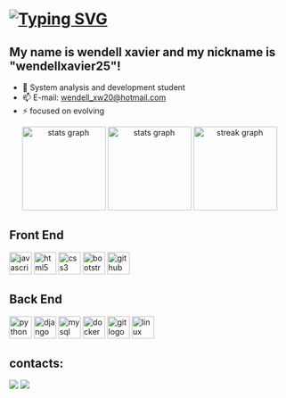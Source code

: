 # <a href="https://git.io/typing-svg"><img src="https://readme-typing-svg.demolab.com?font=Fira+Code&pause=1000&width=435&lines=%F0%9F%91%8B+Hello!+Welcome+to+my+Github+profile." alt="Typing SVG" /></a>
## My name is wendell xavier and my nickname is "wendellxavier25"!

 - 🌱 System analysis and development student
 - 📫 E-mail: wendell_xw20@hotmail.com
 - ⚡ focused on evolving

<div>

<div align="center">
  <img loading="lazy" height="150" alt="stats graph" src="https://github-readme-stats.vercel.app/api/top-langs/?username=wendellxavier25&layout=compact&langs_count=7&theme=dracula"/>
  <img src="https://github-readme-stats.vercel.app/api?username=wendellxavier25&hide_title=false&hide_rank=false&show_icons=true&include_all_commits=true&count_private=true&disable_animations=false&theme=dracula&locale=en&hide_border=false&order=1" height="150" alt="stats graph" />
  <img src="https://streak-stats.demolab.com?user=wendellxavier25&locale=en&mode=daily&theme=dracula&hide_border=false&border_radius=5&order=3" height="150" alt="streak graph" />
</div>

<h2 align="left">Front End</h2>
<div align="left">
  <img src="https://cdn.jsdelivr.net/gh/devicons/devicon/icons/javascript/javascript-original.svg" height="40" alt="javascript logo" />
  <img src="https://cdn.jsdelivr.net/gh/devicons/devicon/icons/html5/html5-original.svg" height="40" alt="html5 logo" />
  <img src="https://cdn.jsdelivr.net/gh/devicons/devicon/icons/css3/css3-original.svg" height="40" alt="css3 logo" />
  <img src="https://cdn.jsdelivr.net/gh/devicons/devicon/icons/bootstrap/bootstrap-original.svg" height="40" alt="bootstrap logo" />
  <img src="https://cdn.jsdelivr.net/gh/devicons/devicon/icons/github/github-original.svg" height="40" alt="github logo" />
</div>

<h2 align="left">Back End</h2>
<div align="left">
  <img src="https://cdn.jsdelivr.net/gh/devicons/devicon/icons/python/python-original.svg" height="40" alt="python logo" />
  <img src="https://skillicons.dev/icons?i=django" height="40" alt="django logo" />
  <img src="https://cdn.jsdelivr.net/gh/devicons/devicon/icons/mysql/mysql-original.svg" height="40" alt="mysql logo" />
  <img src="https://cdn.jsdelivr.net/gh/devicons/devicon/icons/docker/docker-original.svg" height="40" alt="docker logo" />
  <img src="https://cdn.jsdelivr.net/gh/devicons/devicon/icons/git/git-original.svg" height="40" alt="git logo" />
  <img src="https://cdn.jsdelivr.net/gh/devicons/devicon/icons/linux/linux-original.svg" height="40" alt="linux logo" />
</div>


## contacts:

<div>
<a href="https://instagram.com/https://www.instagram.com/wendell.25/" target="_blank"><img loading="lazy" src="https://img.shields.io/badge/-Instagram-%23E4405F?style=for-the-badge&logo=instagram&logoColor=white" target="_blank"></a>
<a href="https://www.linkedin.com/in/wendell-xavier-20b051144/" target="_blank"><img loading="lazy" src="https://img.shields.io/badge/-LinkedIn-%230077B5?style=for-the-badge&logo=linkedin&logoColor=white" target="_blank"></a>   
</div>
